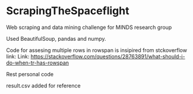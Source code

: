 # ScrapingTheSpaceflight
Web scraping and data mining challenge for MINDS research group


Used BeautifulSoup, pandas and numpy.


Code for assesing multiple rows in rowspan is insipired from stckoverflow link: 
Link: https://stackoverflow.com/questions/28763891/what-should-i-do-when-tr-has-rowspan

Rest personal code

result.csv added for reference
